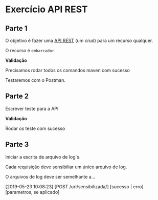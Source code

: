 # Exercício API REST


## Parte 1

O objetivo é fazer uma [API REST](https://gist.github.com/flaviomicheletti/3d08971cfcefe141132c)
(um crud) para um recurso qualquer.

O recurso é `embarcador`.


__Validação__

Precisamos rodar todos os comandos maven com sucesso

Testaremos com o Postman.


## Parte 2

Escrever teste para a API

__Validação__

Rodar os teste com sucesso


## Parte 3

Iniciar a escrita de arquivo de log´s.

Cada requisição deve sensibiliar um único arquivo de log.

O arquivos de log deve ser semelhante a...

[2019-05-23 10:08:23] [POST /url/sensibilizada/] [sucesso | erro] [parametros, se aplicado]